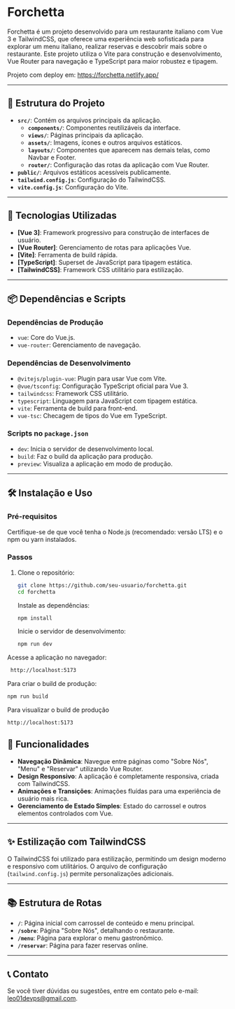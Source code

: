 # Forchetta

Forchetta é um projeto desenvolvido para um restaurante italiano com Vue 3 e TailwindCSS, que oferece uma experiência web sofisticada para explorar um menu italiano, realizar reservas e descobrir mais sobre o restaurante. Este projeto utiliza o Vite para construção e desenvolvimento, Vue Router para navegação e TypeScript para maior robustez e tipagem.

Projeto com deploy em:
https://forchetta.netlify.app/

---

## 📂 Estrutura do Projeto

- **`src/`**: Contém os arquivos principais da aplicação.
  - **`components/`**: Componentes reutilizáveis da interface.
  - **`views/`**: Páginas principais da aplicação.
  - **`assets/`**: Imagens, ícones e outros arquivos estáticos.
  - **`layouts/`**: Componentes que aparecem nas demais telas, como Navbar e Footer.
  - **`router/`**: Configuração das rotas da aplicação com Vue Router.
- **`public/`**: Arquivos estáticos acessíveis publicamente.
- **`tailwind.config.js`**: Configuração do TailwindCSS.
- **`vite.config.js`**: Configuração do Vite.

---

## 🚀 Tecnologias Utilizadas

- **[Vue 3]**: Framework progressivo para construção de interfaces de usuário.
- **[Vue Router]**: Gerenciamento de rotas para aplicações Vue.
- **[Vite]**: Ferramenta de build rápida.
- **[TypeScript]**: Superset de JavaScript para tipagem estática.
- **[TailwindCSS]**: Framework CSS utilitário para estilização.

---

## 📦 Dependências e Scripts

### Dependências de Produção

- `vue`: Core do Vue.js.
- `vue-router`: Gerenciamento de navegação.

### Dependências de Desenvolvimento

- `@vitejs/plugin-vue`: Plugin para usar Vue com Vite.
- `@vue/tsconfig`: Configuração TypeScript oficial para Vue 3.
- `tailwindcss`: Framework CSS utilitário.
- `typescript`: Linguagem para JavaScript com tipagem estática.
- `vite`: Ferramenta de build para front-end.
- `vue-tsc`: Checagem de tipos do Vue em TypeScript.

### Scripts no `package.json`

- `dev`: Inicia o servidor de desenvolvimento local.
- `build`: Faz o build da aplicação para produção.
- `preview`: Visualiza a aplicação em modo de produção.

---

## 🛠️ Instalação e Uso

### Pré-requisitos

Certifique-se de que você tenha o Node.js (recomendado: versão LTS) e o npm ou yarn instalados.

### Passos

1. Clone o repositório:
   ```bash
   git clone https://github.com/seu-usuario/forchetta.git
   cd forchetta
   ```
   Instale as dependências:
 
   ```bash
   npm install
   ```
   
   Inicie o servidor de desenvolvimento:
   
   ```bash
   npm run dev
   ```

Acesse a aplicação no navegador:

  ```bash
   http://localhost:5173
   ```

Para criar o build de produção:

   ```bash
   npm run build
   ```
Para visualizar o build de produção

   ```bash
   http://localhost:5173
   ```
## 🌟 Funcionalidades

- **Navegação Dinâmica**: Navegue entre páginas como "Sobre Nós", "Menu" e "Reservar" utilizando Vue Router.
- **Design Responsivo**: A aplicação é completamente responsiva, criada com TailwindCSS.
- **Animações e Transições**: Animações fluídas para uma experiência de usuário mais rica.
- **Gerenciamento de Estado Simples**: Estado do carrossel e outros elementos controlados com Vue.

---

## ✨ Estilização com TailwindCSS

O TailwindCSS foi utilizado para estilização, permitindo um design moderno e responsivo com utilitários. O arquivo de configuração (`tailwind.config.js`) permite personalizações adicionais.

---

## 📚 Estrutura de Rotas

- **`/`**: Página inicial com carrossel de conteúdo e menu principal.
- **`/sobre`**: Página "Sobre Nós", detalhando o restaurante.
- **`/menu`**: Página para explorar o menu gastronômico.
- **`/reservar`**: Página para fazer reservas online.

---

## 📞 Contato

Se você tiver dúvidas ou sugestões, entre em contato pelo e-mail: [leo01devps@gmail.com](mailto:leo01devps@gmail.com).

